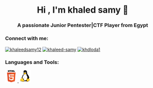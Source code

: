 <h1 align="center">Hi , I'm khaled samy 👋</h1>
<h3 align="center">A passionate Junior Pentester|CTF Player from Egypt</h3>

<h3 align="left">Connect with me:</h3>
<p align="left">
<a href="https://twitter.com/khaleedsamy12" target="blank"><img align="center" src="https://raw.githubusercontent.com/rahuldkjain/github-profile-readme-generator/master/src/images/icons/Social/twitter.svg" alt="khaleedsamy12" height="30" width="40" /></a>
<a href="https://linkedin.com/in/khaleed-samy" target="blank"><img align="center" src="https://raw.githubusercontent.com/rahuldkjain/github-profile-readme-generator/master/src/images/icons/Social/linked-in-alt.svg" alt="khaleed-samy" height="30" width="40" /></a>
<a href="https://fb.com/khdloda1" target="blank"><img align="center" src="https://raw.githubusercontent.com/rahuldkjain/github-profile-readme-generator/master/src/images/icons/Social/facebook.svg" alt="khdloda1" height="30" width="40" /></a>
</p>

<h3 align="left">Languages and Tools:</h3>
<p align="left"> <a href="https://www.w3.org/html/" target="_blank" rel="noreferrer"> <img src="https://raw.githubusercontent.com/devicons/devicon/master/icons/html5/html5-original-wordmark.svg" alt="html5" width="40" height="40"/> </a> <a href="https://www.linux.org/" target="_blank" rel="noreferrer"> <img src="https://raw.githubusercontent.com/devicons/devicon/master/icons/linux/linux-original.svg" alt="linux" width="40" height="40"/> </a> </p>

